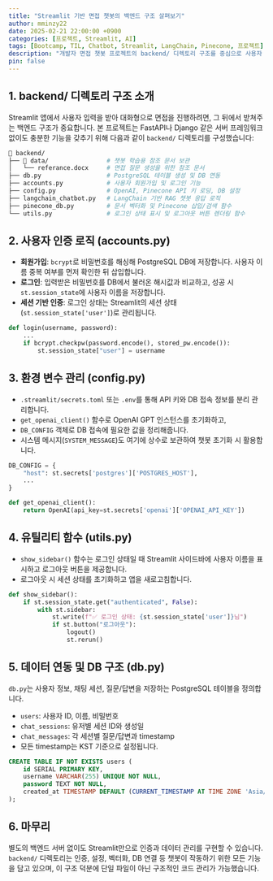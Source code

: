 ```yaml
---
title: "Streamlit 기반 면접 챗봇의 백엔드 구조 살펴보기"
author: mminzy22
date: 2025-02-21 22:00:00 +0900
categories: [프로젝트, Streamlit, AI]
tags: [Bootcamp, TIL, Chatbot, Streamlit, LangChain, Pinecone, 프로젝트]
description: "개발자 면접 챗봇 프로젝트의 backend/ 디렉토리 구조를 중심으로 사용자 인증, 데이터 연동, RAG 설계 방식을 정리합니다. Streamlit 세션과 함께 작동하는 백엔드 구조를 자세히 들여다봅니다."
pin: false
---
```



## 1. backend/ 디렉토리 구조 소개

Streamlit 앱에서 사용자 입력을 받아 대화형으로 면접을 진행하려면, 그 뒤에서 받쳐주는 백엔드 구조가 중요합니다. 본 프로젝트는 FastAPI나 Django 같은 서버 프레임워크 없이도 충분한 기능을 갖추기 위해 다음과 같이 `backend/` 디렉토리를 구성했습니다:

```bash
📂 backend/
├── 📂 data/                # 챗봇 학습용 참조 문서 보관
│   └── referance.docx     # 면접 질문 생성을 위한 참조 문서
├── db.py                  # PostgreSQL 테이블 생성 및 DB 연동
├── accounts.py            # 사용자 회원가입 및 로그인 기능
├── config.py              # OpenAI, Pinecone API 키 로딩, DB 설정
├── langchain_chatbot.py   # LangChain 기반 RAG 챗봇 응답 로직
├── pinecone_db.py         # 문서 벡터화 및 Pinecone 삽입/검색 함수
└── utils.py               # 로그인 상태 표시 및 로그아웃 버튼 렌더링 함수
```


## 2. 사용자 인증 로직 (accounts.py)

- **회원가입**: `bcrypt`로 비밀번호를 해싱해 PostgreSQL DB에 저장합니다. 사용자 이름 중복 여부를 먼저 확인한 뒤 삽입합니다.
- **로그인**: 입력받은 비밀번호를 DB에서 불러온 해시값과 비교하고, 성공 시 `st.session_state`에 사용자 이름을 저장합니다.
- **세션 기반 인증**: 로그인 상태는 Streamlit의 세션 상태(`st.session_state['user']`)로 관리됩니다.

```python
def login(username, password):
    ...
    if bcrypt.checkpw(password.encode(), stored_pw.encode()):
        st.session_state["user"] = username
```


## 3. 환경 변수 관리 (config.py)

- `.streamlit/secrets.toml` 또는 `.env`를 통해 API 키와 DB 접속 정보를 분리 관리합니다.
- `get_openai_client()` 함수로 OpenAI GPT 인스턴스를 초기화하고,
- `DB_CONFIG` 객체로 DB 접속에 필요한 값을 정리해줍니다.
- 시스템 메시지(`SYSTEM_MESSAGE`)도 여기에 상수로 보관하여 챗봇 초기화 시 활용합니다.

```python
DB_CONFIG = {
    "host": st.secrets['postgres']['POSTGRES_HOST'],
    ...
}

def get_openai_client():
    return OpenAI(api_key=st.secrets['openai']['OPENAI_API_KEY'])
```


## 4. 유틸리티 함수 (utils.py)

- `show_sidebar()` 함수는 로그인 상태일 때 Streamlit 사이드바에 사용자 이름을 표시하고 로그아웃 버튼을 제공합니다.
- 로그아웃 시 세션 상태를 초기화하고 앱을 새로고침합니다.

```python
def show_sidebar():
    if st.session_state.get("authenticated", False):
        with st.sidebar:
            st.write(f"✅ 로그인 상태: {st.session_state['user']}님")
            if st.button("로그아웃"):
                logout()
                st.rerun()
```


## 5. 데이터 연동 및 DB 구조 (db.py)

`db.py`는 사용자 정보, 채팅 세션, 질문/답변을 저장하는 PostgreSQL 테이블을 정의합니다.
- `users`: 사용자 ID, 이름, 비밀번호
- `chat_sessions`: 유저별 세션 ID와 생성일
- `chat_messages`: 각 세션별 질문/답변과 timestamp
- 모든 timestamp는 KST 기준으로 설정됩니다.

```sql
CREATE TABLE IF NOT EXISTS users (
    id SERIAL PRIMARY KEY,
    username VARCHAR(255) UNIQUE NOT NULL,
    password TEXT NOT NULL,
    created_at TIMESTAMP DEFAULT (CURRENT_TIMESTAMP AT TIME ZONE 'Asia/Seoul')
);
```


## 6. 마무리

별도의 백엔드 서버 없이도 Streamlit만으로 인증과 데이터 관리를 구현할 수 있습니다. `backend/` 디렉토리는 인증, 설정, 벡터화, DB 연결 등 챗봇이 작동하기 위한 모든 기능을 담고 있으며, 이 구조 덕분에 단일 파일이 아닌 구조적인 코드 관리가 가능했습니다.
